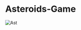 # Asteroids-Game
![Ast](https://github.com/Picardo31/Asteroids-Game/assets/70179309/a5539707-a58e-467b-9c35-1bdcb50209b8)
